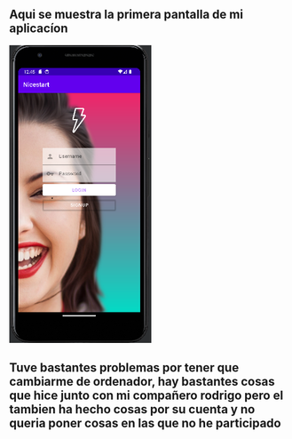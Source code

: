 ## Aqui se muestra la primera pantalla de **mi aplicacíon**
![Login_activity](app/img/Captura.PNG)
## Tuve bastantes problemas por tener que cambiarme de ordenador, hay bastantes cosas que hice junto con mi compañero rodrigo pero el tambien ha hecho cosas por su cuenta y no queria poner cosas en las que no he participado